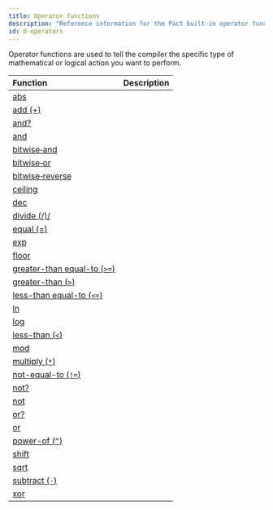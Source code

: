```yaml
---
title: Operator functions
description: "Reference information for the Pact built-in operator functions."
id: 0-operators
---
```


Operator functions are used to tell the compiler the specific type of mathematical or logical action you want to perform.

| Function | Description |
| :-------- | :----------- |
| [abs](/pact-5/operators/abs) | |
| [add (+)](/pact-5/operators/add) | |
| [and?](/pact-5/operators/and-q) | |
| [and](/pact-5/operators/cand) | |
| [bitwise&#8209;and](/pact-5/operators/bitwise-and) |  |
| [bitwise&#8209;or](/pact-5/operators/bitwise-or) | |
| [bitwise&#8209;reverse](/pact-5/operators/bitwise-reverse) | |
| [ceiling](/pact-5/operators/ceiling) |  |
| [dec](/pact-5/operators/dec) |  |
| [divide (/)/](/pact-5/operators/div) | |
| [equal (=)](/pact-5/operators/eq) | |
| [exp](/pact-5/operators/exp) | |
| [floor](/pact-5/operators/floor) | |
| [greater-than equal-to (`>=`)](/pact-5/operators/geq) | |
| [greater-than (`>`)](/pact-5/operators/gt) | |
| [less-than equal-to (`<=`)](/pact-5/operators/leq) | |
| [ln](/pact-5/operators/ln) | |
| [log](/pact-5/operators/log) | |
| [less-than (`<`)](/pact-5/operators/lt) | |
| [mod](/pact-5/operators/mod) | |
| [multiply (`*`)](/pact-5/operators/mult) | |
| [not-equal-to (`!=`)](/pact-5/operators/neq) | |
| [not?](/pact-5/operators/not-q) | |
| [not](/pact-5/operators/not-) | |
| [or?](/pact-5/operators/or-q) | |
| [or](/pact-5/operators/or) | |
| [power-of (`^`)](/pact-5/operators/pow) | |
| [shift](/pact-5/operators/shift) | |
| [sqrt](/pact-5/operators/sqrt) | |
| [subtract (`-`)](/pact-5/operators/sub) | |
| [xor](/pact-5/operators/xor) | |


